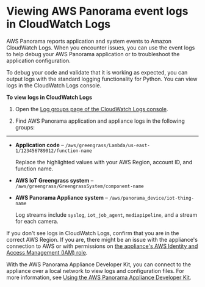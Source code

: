 # Viewing AWS Panorama event logs in CloudWatch Logs<a name="monitoring-logging"></a>

AWS Panorama reports application and system events to Amazon CloudWatch Logs\. When you encounter issues, you can use the event logs to help debug your AWS Panorama application or to troubleshoot the application configuration\. 

To debug your code and validate that it is working as expected, you can output logs with the standard logging functionality for Python\. You can view logs in the CloudWatch Logs console\.

**To view logs in CloudWatch Logs**

1. Open the [Log groups page of the CloudWatch Logs console](https://console.aws.amazon.com/cloudwatch/home#logsV2:log-groups)\.

1. Find AWS Panorama application and appliance logs in the following groups:

****
   + **Application code** – `/aws/greengrass/Lambda/us-east-1/123456789012/function-name`

     Replace the highlighted values with your AWS Region, account ID, and function name\.
   + **AWS IoT Greengrass system** – `/aws/greengrass/GreengrassSystem/component-name`
   + **AWS Panorama Appliance system** – `/aws/panorama_device/iot-thing-name`

     Log streams include `syslog`, `iot_job_agent`, `mediapipeline`, and a stream for each camera\.

If you don't see logs in CloudWatch Logs, confirm that you are in the correct AWS Region\. If you are, there might be an issue with the appliance's connection to AWS or with permissions on [the appliance's AWS Identity and Access Management \(IAM\) role](permissions-services.md)\.

With the AWS Panorama Appliance Developer Kit, you can connect to the appliance over a local network to view logs and configuration files\. For more information, see [Using the AWS Panorama Appliance Developer Kit](gettingstarted-devkit.md)\.